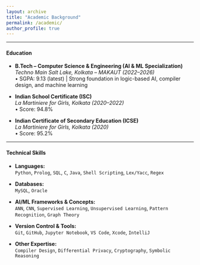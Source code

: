 ```yaml
---
layout: archive
title: "Academic Background"
permalink: /academic/
author_profile: true
---
```


---

#### Education

- **B.Tech – Computer Science & Engineering (AI & ML Specialization)**  
  _Techno Main Salt Lake, Kolkata – MAKAUT (2022–2026)_  
  • SGPA: 9.13 (latest) | Strong foundation in logic-based AI, compiler design, and machine learning

- **Indian School Certificate (ISC)**  
  _La Martiniere for Girls, Kolkata (2020–2022)_  
  • Score: 94.8%

- **Indian Certificate of Secondary Education (ICSE)**  
  _La Martiniere for Girls, Kolkata (2020)_  
  • Score: 95.2%

---

#### Technical Skills

- **Languages:**  
  `Python`, `Prolog`, `SQL`, `C`, `Java`, `Shell Scripting`, `Lex/Yacc`, `Regex`

- **Databases:**  
  `MySQL`, `Oracle`

- **AI/ML Frameworks & Concepts:**  
  `ANN`, `CNN`, `Supervised Learning`, `Unsupervised Learning`, `Pattern Recognition`, `Graph Theory`

- **Version Control & Tools:**  
  `Git`, `GitHub`, `Jupyter Notebook`, `VS Code`, `Xcode`, `IntelliJ`

- **Other Expertise:**  
  `Compiler Design`, `Differential Privacy`, `Cryptography`, `Symbolic Reasoning`
